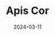 ---  
layout: startup_page  
title: "Apis Cor"  
id: "apiscor.com"  
permalink: "/apiscorapiscor.com03112024/"  
website: "https://www.apis-cor.com/"  
funding_round: "Strategic Investment"  
funding_amount: ""  
investors: "D.R. Horton"  
about: "Apis Cor manufactures construction 3D printing robotic technologies. Their core mission is to address labor shortages in the construction industry by providing advanced robotic solutions for homebuilding. This increases productivity and helps meet the growing demand for housing."  
markets: "Construction, 3D Printing, Robotics and 3D construction printing, Manufacturing, Mechanical Engineering, Software"  
hq: "Melbourne, Florida, United States"  
founded_year: "2014"  
linkedin: "https://www.linkedin.com/company/apis-cor"  
twitter: "https://twitter.com/apiscor3d"  
instagram: ""  
facebook: "https://www.facebook.com/apiscor3d"  
crunchbase: "https://www.crunchbase.com/organization/apis-cor"  
pitchbook: "https://pitchbook.com/profiles/company/180623-98"  

date_display: "11-Mar-2024"  
date: "2024-03-11"

# SEO Optimization  
meta_title: "Apis Cor - Strategic Investment"  
meta_description: "Apis Cor, Apis Cor manufactures construction 3D printing robotic technologies. Their core mission is to address labor shortages in the construction industry by ..."  
meta_keywords: "Apis Cor, Construction, 3D Printing, Robotics and 3D construction printing, Manufacturing, Mechanical Engineering, Software, Strategic Investment funding"  
canonical_url: "https://startup.projectstartups.com/apiscorapiscor.com03112024/"  
---